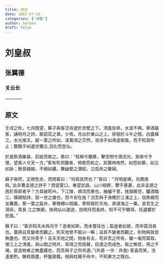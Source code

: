 ```yaml
---
title: 测试
date: 1082-07-16
categories: ['诗歌']
author: herman
draft: false
---
```


# 刘皇叔
## 张翼德
### 关云长

————

## 原文

壬戌之秋，七月既望，蘇子與客泛舟遊於赤壁之下。清風徐來，水波不興。舉酒屬客，誦明月之詩，歌窈窕之章。少焉，月出於東山之上，徘徊於斗牛之間。白露橫江，水光接天。縱一葦之所如，凌萬頃之茫然。浩浩乎如馮虛御風，而不知其所止；飄飄乎如遺世獨立,羽化而登仙。

於是飲酒樂甚，扣舷而歌之。歌曰：“桂棹兮蘭槳，擊空明兮溯流光。渺渺兮予懷，望美人兮天一方。”客有吹洞簫者，倚歌而和之。其聲嗚嗚然，如怨如慕，如泣如訴；餘音嫋嫋，不絕如縷。舞幽壑之潛蛟，泣孤舟之嫠婦。

蘇子愀然，正襟危坐，而問客曰：“何爲其然也？”客曰：“‘月明星稀，烏鵲南飛。’此非曹孟德之詩乎？西望夏口，東望武昌，山川相繆，鬱乎蒼蒼，此非孟德之困於周郎者乎？方其破荊州，下江陵，順流而東也，舳艫千里，旌旗蔽空，釃酒臨江，橫槊賦詩，固一世之雄也，而今安在哉？況吾與子漁樵於江渚之上，侶魚蝦而友麋鹿，駕一葉之扁舟，舉匏樽以相屬。寄蜉蝣於天地，渺滄海之一粟。哀吾生之須臾，羨長 江之無窮。挾飛仙以遨遊，抱明月而長終。知不可乎驟得，託遺響於悲風。”

蘇子曰：“客亦知夫水與月乎？逝者如斯，而未嘗往也；盈虛者如彼，而卒莫消長也。蓋將自其變者而觀之，則天地曾不能以一瞬；自其不變者而觀之，則物與我皆無盡也，而又何羨乎！且夫天地之間，物各有主，苟非吾之所有，雖一毫而莫取。惟江上之清風，與山間之明月，耳得之而爲聲，目遇之而成色，取之無禁，用之不竭。是造物者之無盡藏也，而吾與子之所共適。”(共適 一作：共食)
客喜而笑，洗盞更酌。餚核既盡，杯盤狼籍。相與枕藉乎舟中，不知東方之既白。
